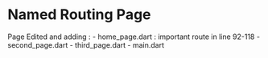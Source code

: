 # Named Routing Page

Page Edited and adding :
    - home_page.dart : important route in line 92-118
    - second_page.dart
    - third_page.dart
    - main.dart